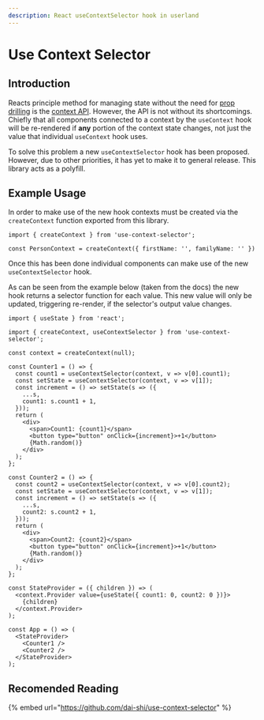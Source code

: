 ```yaml
---
description: React useContextSelector hook in userland
---
```


# Use Context Selector

## Introduction

Reacts principle method for managing state without the need for [prop drilling](https://kentcdodds.com/blog/prop-drilling) is the [context API](https://kentcdodds.com/blog/how-to-use-react-context-effectively). However, the API is not without its shortcomings. Chiefly that all components connected to a context by the `useContext` hook will be re-rendered if **any** portion of the context state changes, not just the value that individual `useContext` hook uses.

To solve this problem a new `useContextSelector` hook has been proposed. However, due to other priorities, it has yet to make it to general release. This library acts as a polyfill.

## Example Usage

In order to make use of the new hook contexts must be created via the `createContext` function exported from this library.

```tsx
import { createContext } from 'use-context-selector';

const PersonContext = createContext({ firstName: '', familyName: '' })
```

Once this has been done individual components can make use of the new `useContextSelector` hook.&#x20;

As can be seen from the example below (taken from the docs) the new hook returns a selector function for each value. This new value will only be updated, triggering re-render, if the selector's output value changes.

```tsx
import { useState } from 'react';

import { createContext, useContextSelector } from 'use-context-selector';

const context = createContext(null);

const Counter1 = () => {
  const count1 = useContextSelector(context, v => v[0].count1);
  const setState = useContextSelector(context, v => v[1]);
  const increment = () => setState(s => ({
    ...s,
    count1: s.count1 + 1,
  }));
  return (
    <div>
      <span>Count1: {count1}</span>
      <button type="button" onClick={increment}>+1</button>
      {Math.random()}
    </div>
  );
};

const Counter2 = () => {
  const count2 = useContextSelector(context, v => v[0].count2);
  const setState = useContextSelector(context, v => v[1]);
  const increment = () => setState(s => ({
    ...s,
    count2: s.count2 + 1,
  }));
  return (
    <div>
      <span>Count2: {count2}</span>
      <button type="button" onClick={increment}>+1</button>
      {Math.random()}
    </div>
  );
};

const StateProvider = ({ children }) => (
  <context.Provider value={useState({ count1: 0, count2: 0 })}>
    {children}
  </context.Provider>
);

const App = () => (
  <StateProvider>
    <Counter1 />
    <Counter2 />
  </StateProvider>
);
```

## Recomended Reading

{% embed url="https://github.com/dai-shi/use-context-selector" %}
